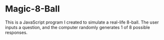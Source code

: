# Magic-8-Ball
This is a JavaScript program I created to simulate a real-life 8-ball. The user inputs a question, and the computer randomly generates 1 of 8 possible responses.
